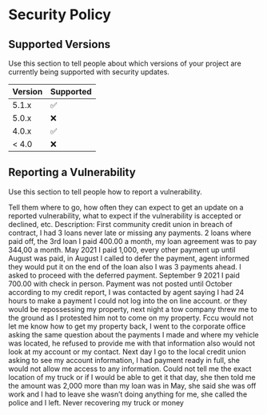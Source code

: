 # Security Policy

## Supported Versions

Use this section to tell people about which versions of your project are
currently being supported with security updates.

| Version | Supported          |
| ------- | ------------------ |
| 5.1.x   | :white_check_mark: |
| 5.0.x   | :x:                |
| 4.0.x   | :white_check_mark: |
| < 4.0   | :x:                |

## Reporting a Vulnerability

Use this section to tell people how to report a vulnerability.

Tell them where to go, how often they can expect to get an update on a
reported vulnerability, what to expect if the vulnerability is accepted or
declined, etc.
Description:
First community credit union in breach of contract, I had 3 loans never late or missing any payments. 2 loans where paid off, the 3rd loan I paid 400.00 a month, my loan agreement was to pay 344,00 a month. May 2021 I paid 1,000, every other payment up until August was paid, in August I called to defer the payment, agent informed they would put it on the end of the loan also I was 3 payments ahead. I asked to proceed with the deferred payment. September 9 2021 I paid 700.00 with check in person. Payment was not posted until October according to my credit report, I was contacted by agent saying I had 24 hours to make a payment I could not log into the on line account. or they would be repossessing my property, next night a tow company threw me to the ground as I protested him not to come on my property. Fccu would not let me know how to get my property back, I went to the corporate office asking the same question about the payments I made and where my vehicle was located, he refused to provide me with that information also would not look at my account or my contact. Next day I go to the local credit union asking to see my account information, I had payment ready in full, she would not allow me access to any information. Could not tell me the exact location of my truck or if I would be able to get it that day, she then told me the amount was 2,000 more than my loan was in May, she said she was off work and I had to leave she wasn’t doing anything for me, she called the police and I left. Never recovering my truck or money 
